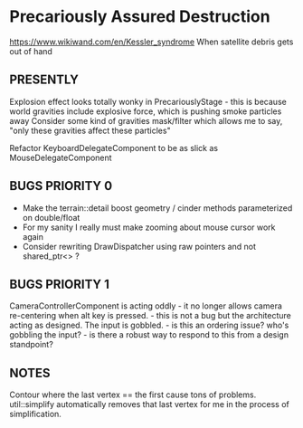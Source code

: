 # Precariously Assured Destruction
https://www.wikiwand.com/en/Kessler_syndrome
When satellite debris gets out of hand

## PRESENTLY

Explosion effect looks totally wonky in PrecariouslyStage
	- this is because world gravities include explosive force, which is pushing smoke particles away
	Consider some kind of gravities mask/filter which allows me to say, "only these gravities affect these particles"
	
Refactor KeyboardDelegateComponent to be as slick as MouseDelegateComponent

## BUGS PRIORITY 0

- Make the terrain::detail boost geometry / cinder methods parameterized on double/float
- For my sanity I really must make zooming about mouse cursor work again
- Consider rewriting DrawDispatcher using raw pointers and not shared_ptr<> ?

## BUGS PRIORITY 1

CameraControllerComponent is acting oddly - it no longer allows camera re-centering when alt key is pressed.
	- this is not a bug but the architecture acting as designed. The input is gobbled.
	- is this an ordering issue? who's gobbling the input?
	- is there a robust way to respond to this from a design standpoint?

## NOTES
Contour where the last vertex == the first cause tons of problems. util::simplify automatically removes that last vertex for me in the process of simplification.

